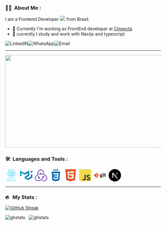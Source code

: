 <!-- <p align="center"><img src="https://media.giphy.com/media/i1JHRZSXO9LZZDHqii/giphy.gif" width="280"/></p> -->

<!-- <div>
<h1 align="center">hey there <img src="https://media.giphy.com/media/hvRJCLFzcasrR4ia7z/giphy.gif" width="40"></h1>
</div> -->

### :woman_technologist: &nbsp;About Me :

I am a Frontend Developer <img src="https://media.giphy.com/media/WUlplcMpOCEmTGBtBW/giphy.gif" width="30"> from Brasil.

- 🔭 Currently I'm working as FrontEnd developer at <a href="[https://forpeople.io/](https://forpeople.io/)" target="_blank">Cinnecta</a>
- 🌱 currently I study and work with Nextjs and typescript.
<p>

<a target="_blank" href="https://www.linkedin.com/in/yan-gabriel-07ba581b4/">
<img align="left" alt="LinkedIN" src="https://img.shields.io/badge/LinkedIn-0077B5?style=for-the-badge&logo=linkedin&logoColor=white" />
<a/>

<a target="_blank" href="https://api.whatsapp.com/send?phone=5531987771504">
<img align="left" alt="WhatsApp" src="https://img.shields.io/badge/WhatsApp-25D366?style=for-the-badge&logo=whatsapp&logoColor=white" />
<a/>

<a target="_blank" href="mailto:yangabriel2012@gmail.com">
<img align="left" alt="Email" src= "https://img.shields.io/badge/Gmail-D14836?style=for-the-badge&logo=gmail&logoColor=white"/> <a/>
</p>&nbsp;

---

<p align="center"><img src="https://media.giphy.com/media/dWesBcTLavkZuG35MI/giphy.gif" width="600" height="300"  /></p>

### 🛠 &nbsp;Languages and Tools :

<p>
<img src="https://github.com/devicons/devicon/blob/master/icons/react/react-original-wordmark.svg" title="React" alt="React" width="40" height="40"/>&nbsp;
<img src="https://github.com/devicons/devicon/blob/master/icons/materialui/materialui-original.svg" title="Material UI" alt="Material UI" width="40" height="40"/>&nbsp;
<img src="https://github.com/devicons/devicon/blob/master/icons/redux/redux-original.svg" title="Redux" alt="Redux " width="40" height="40"/>&nbsp;
<img src="https://github.com/devicons/devicon/blob/master/icons/css3/css3-plain-wordmark.svg"  title="CSS3" alt="CSS" width="40" height="40"/>&nbsp;
<img src="https://github.com/devicons/devicon/blob/master/icons/html5/html5-original.svg" title="HTML5" alt="HTML" width="40" height="40"/>&nbsp;
<img src="https://github.com/devicons/devicon/blob/master/icons/javascript/javascript-original.svg" title="JavaScript" alt="JavaScript" width="40" height="40"/>&nbsp;
<img src="https://github.com/devicons/devicon/blob/master/icons/git/git-original-wordmark.svg" title="Git" **alt="Git" width="40" height="40"/>&nbsp;
<img src="https://github.com/devicons/devicon/blob/master/icons/nextjs/nextjs-original.svg" title="Next" **alt="Next" width="40" height="40"/>&nbsp;

</p>

---

### 🔥 &nbsp; My Stats :

[![GitHub Streak](http://github-readme-streak-stats.herokuapp.com?user=YanGabrielDev&theme=dark&background=000000)](https://git.io/streak-stats)

<!-- [![Top Langs](https://github-readme-stats.vercel.app/api/top-langs/?username=YanGabrielDev&layout=compact&theme=vision-friendly-dark)](https://github.com/anuraghazra/github-readme-stats) -->
<div align="left">

<img src="https://github-readme-stats.vercel.app/api/top-langs/?username=YanGabrielDev&layout=compact&theme=vision-friendly-dark" height="180" alt="ghstats"  />&nbsp;&nbsp;
<img src="https://github-readme-stats.vercel.app/api?hide_rank=true&show_icons=true&include_all_commits=false&count_private=true&disable_animations=false&theme=dark&locale=en&hide_border=false&custom_title=Github&nbsp;Stats&username=YanGabrielDev" height="180" alt="ghstats"  />&nbsp;

</div>

